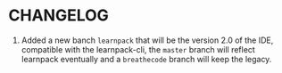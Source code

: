 # CHANGELOG

1. Added a new banch `learnpack` that will be the version 2.0 of the IDE, compatible with the learnpack-cli, the `master` branch will reflect learnpack eventually and a `breathecode` branch will keep the legacy.
